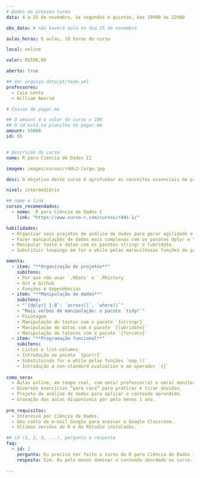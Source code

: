 ```yaml
---
# Dados da próxima turma
data: 4 a 25 de novembro, às segundas e quintas, das 19h00 às 22h00

obs_data: # não haverá aula no dia 15 de novembro

aulas_horas: 6 aulas, 18 horas de curso

local: online

valor: R$550,00

aberto: true

## Ver arquivo data/pt/team.yml
professores:
  - Caio Lente
  - William Amorim

# Coisas do pagar.me

## O amount é o valor do curso x 100
## O id está na planilha do pagar.me
amount: 55000
id: 55


# Descrição do curso
nome: R para Ciência de Dados II

imagem: images/cursos/r4ds2-large.jpg

desc: O objetivo deste curso é aprofundar os conceitos essenciais de programação em R para Ciência de Dados. A partir de problemas reais de análise de dados, apresentaremos técnicas intermediárias e avançadas de manipulação de dados, incluindo textos e datas, e conceitos de programação funcional.

nivel: intermediário

## nome e link
cursos_recomendados:
  - nome:  R para Ciência de Dados I
    link: "https://www.curso-r.com/cursos/r4ds-1/"

habilidades:
  - Organizar seus projetos de análise de dados para gerar agilidade e eficiência.
  - Fazer manipulações de dados mais complexas com os pacotes dplyr e tidyr, como pivotagem e diversos tipos de joins.
  - Manipular texto e datas com os pacotes stringr e lubridate.
  - Substituir loopings em for e while pelas maravilhosas funções do pacote purrr.

ementa: 
  - item: "**Organização de projetos**"
    subitens: 
    - Por que não usar `.RData` e `.Rhistory`
    - Git e Github
    - Funções e dependências
  - item: "**Manipulação de dados**"
    subitens: 
    - "`{dplyr} 1.0`: `across()`, `where()`"
    - "Mais verbos de manipulação: o pacote `tidyr`"
    - Pivotagem
    - Manipulação de textos com o pacote `{stringr}`
    - Manipulação de datas com o pacote `{lubridate}`
    - Manipulação de fatores com o pacote `{forcats}`
  - item: "**Programação funcional**"
    subitens:
    - Listas e list-columns
    - Introdução ao pacote `{purrr}`
    - Substituindo for e while pelas funções `map_()`
    - Introdução a non-standard evaluation e ao operador `{{`
    
como_sera: 
  - Aulas online, em tempo real, com um(a) professor(a) e um(a) monitor(a).
  - Diversos exercícios “para casa” para praticar e tirar dúvidas.
  - Projeto de análise de dados para aplicar o conteúdo aprendido.
  - Gravação das aulas disponíveis por pelo menos 1 ano.
  
pre_requisitos:
  - Interesse por Ciência de Dados.
  - Uma conta de e-mail Google para acessar o Google Classroom.
  - Últimas versões do R e do RStudio instaladas.

## id (1, 2, 3, ...), pergunta e resposta
faq:
  - id: 1
    pergunta: Eu preciso ter feito o curso de R para Ciência de Dados I antes?
    resposta: Sim. Ou pelo menos dominar o conteúdo abordado no curso.
  
---
```


